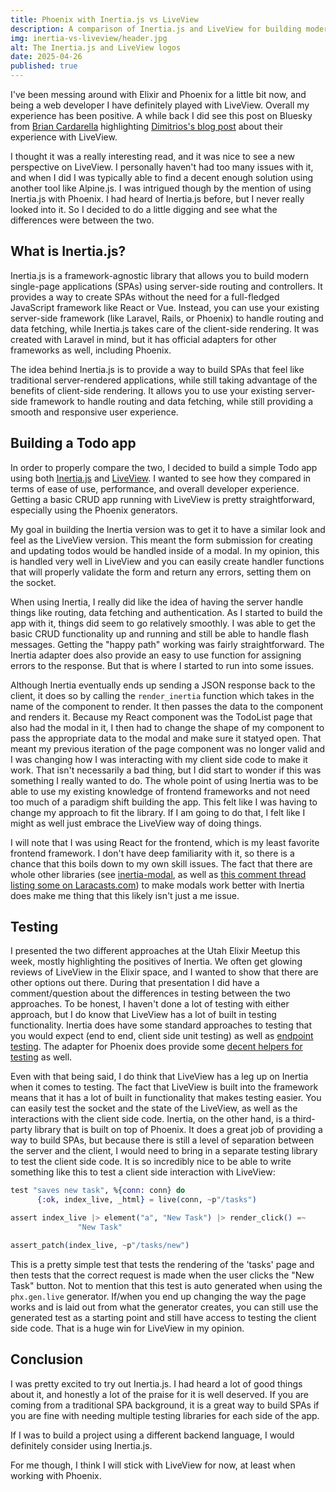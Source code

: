 ```yaml
---
title: Phoenix with Inertia.js vs LiveView
description: A comparison of Inertia.js and LiveView for building modern web applications.
img: inertia-vs-liveview/header.jpg
alt: The Inertia.js and LiveView logos
date: 2025-04-26
published: true
---
```


I've been messing around with Elixir and Phoenix for a little bit now, and being
a web developer I have definitely played with LiveView. Overall my experience
has been positive. A while back I did see this post on Bluesky from
[Brian Cardarella](https://bsky.app/profile/bcardarella.bsky.social/post/3lkv6sioelc2x)
highlighting [Dimitrios's blog post](https://dnlytras.com/blog/on-liveview)
about their experience with LiveView.

I thought it was a really interesting read, and it was nice to see a new
perspective on LiveView. I personally haven't had too many issues with it, and
when I did I was typically able to find a decent enough solution using another
tool like Alpine.js. I was intrigued though by the mention of using Inertia.js
with Phoenix. I had heard of Inertia.js before, but I never really looked into
it. So I decided to do a little digging and see what the differences were
between the two.

## What is Inertia.js?

Inertia.js is a framework-agnostic library that allows you to build modern
single-page applications (SPAs) using server-side routing and controllers. It
provides a way to create SPAs without the need for a full-fledged JavaScript
framework like React or Vue. Instead, you can use your existing server-side
framework (like Laravel, Rails, or Phoenix) to handle routing and data fetching,
while Inertia.js takes care of the client-side rendering. It was created with
Laravel in mind, but it has official adapters for other frameworks as well,
including Phoenix.

The idea behind Inertia.js is to provide a way to build SPAs that feel like
traditional server-rendered applications, while still taking advantage of the
benefits of client-side rendering. It allows you to use your existing
server-side framework to handle routing and data fetching, while still providing
a smooth and responsive user experience.

## Building a Todo app

In order to properly compare the two, I decided to build a simple Todo app using
both [Inertia.js](https://github.com/briancbarrow/phoenix_inertia_todo) and
[LiveView](https://github.com/briancbarrow/phoenix_liveview_todo). I wanted to
see how they compared in terms of ease of use, performance, and overall
developer experience. Getting a basic CRUD app running with LiveView is pretty
straightforward, especially using the Phoenix generators.

My goal in building the Inertia version was to get it to have a similar look and
feel as the LiveView version. This meant the form submission for creating and
updating todos would be handled inside of a modal. In my opinion, this is
handled very well in LiveView and you can easily create handler functions that
will properly validate the form and return any errors, setting them on the
socket.

When using Inertia, I really did like the idea of having the server handle
things like routing, data fetching and authentication. As I started to build the
app with it, things did seem to go relatively smoothly. I was able to get the
basic CRUD functionality up and running and still be able to handle flash
messages. Getting the "happy path" working was fairly straightforward. The
Inertia adapter does also provide an easy to use function for assigning errors
to the response. But that is where I started to run into some issues.

Although Inertia eventually ends up sending a JSON response back to the client,
it does so by calling the `render_inertia` function which takes in the name of
the component to render. It then passes the data to the component and renders
it. Because my React component was the TodoList page that also had the modal in
it, I then had to change the shape of my component to pass the appropriate data
to the modal and make sure it statyed open. That meant my previous iteration of
the page component was no longer valid and I was changing how I was interacting
with my client side code to make it work. That isn't necessarily a bad thing,
but I did start to wonder if this was something I really wanted to do. The whole
point of using Inertia was to be able to use my existing knowledge of frontend
frameworks and not need too much of a paradigm shift building the app. This felt
like I was having to change my approach to fit the library. If I am going to do
that, I felt like I might as well just embrace the LiveView way of doing things.

I will note that I was using React for the frontend, which is my least favorite
frontend framework. I don't have deep familiarity with it, so there is a chance
that this boils down to my own skill issues. The fact that there are whole other
libraries (see
[inertia-modal](https://inertiaui.com/inertia-modal/docs/introduction), as well
as
[this comment thread listing some on Laracasts.com](https://laracasts.com/discuss/channels/inertia/inertiajs-to-open-a-route-in-a-modal-window-with-this-package))
to make modals work better with Inertia does make me thing that this likely
isn't just a me issue.

## Testing

I presented the two different approaches at the Utah Elixir Meetup this week,
mostly highlighting the positives of Inertia. We often get glowing reviews of
LiveView in the Elixir space, and I wanted to show that there are other options
out there. During that presentation I did have a comment/question about the
differences in testing between the two approaches. To be honest, I haven't done
a lot of testing with either approach, but I do know that LiveView has a lot of
built in testing functionality. Inertia does have some standard approaches to
testing that you would expect (end to end, client side unit testing) as well as
[endpoint testing](https://inertiajs.com/testing). The adapter for Phoenix does
provide some
[decent helpers for testing](https://github.com/inertiajs/inertia-phoenix?tab=readme-ov-file#testing)
as well.

Even with that being said, I do think that LiveView has a leg up on Inertia when
it comes to testing. The fact that LiveView is built into the framework means
that it has a lot of built in functionality that makes testing easier. You can
easily test the socket and the state of the LiveView, as well as the
interactions with the client side code. Inertia, on the other hand, is a
third-party library that is built on top of Phoenix. It does a great job of
providing a way to build SPAs, but because there is still a level of separation
between the server and the client, I would need to bring in a separate testing
library to test the client side code. It is so incredibly nice to be able to
write something like this to test a client side interaction with LiveView:

```elixir
test "saves new task", %{conn: conn} do
      {:ok, index_live, _html} = live(conn, ~p"/tasks")

assert index_live |> element("a", "New Task") |> render_click() =~
               "New Task"

assert_patch(index_live, ~p"/tasks/new")
```

This is a pretty simple test that tests the rendering of the 'tasks' page and
then tests that the correct request is made when the user clicks the "New Task"
button. Not to mention that this test is auto generated when using the
`phx.gen.live` generator. If/when you end up changing the way the page works and
is laid out from what the generator creates, you can still use the generated
test as a starting point and still have access to testing the client side code.
That is a huge win for LiveView in my opinion.

## Conclusion

I was pretty excited to try out Inertia.js. I had heard a lot of good things
about it, and honestly a lot of the praise for it is well deserved. If you are
coming from a traditional SPA background, it is a great way to build SPAs if you
are fine with needing multiple testing libraries for each side of the app.

If I was to build a project using a different backend language, I would
definitely consider using Inertia.js.

For me though, I think I will stick with LiveView for now, at least when working
with Phoenix.
